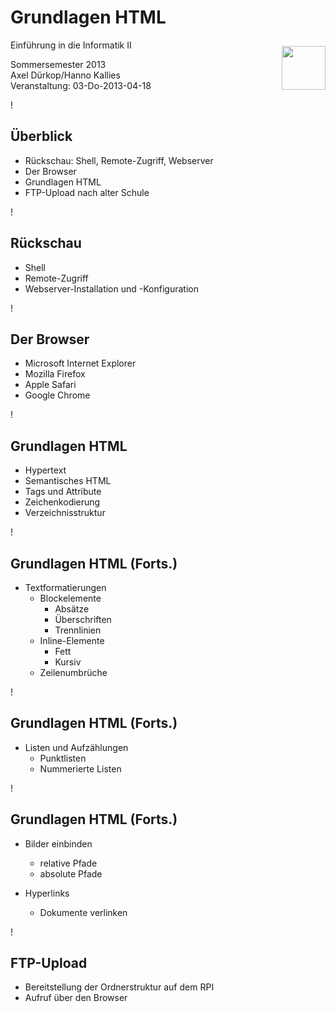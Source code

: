 # Grundlagen HTML #

<img style="padding-top: 10px; float: right" width="70" src="../images/Raspberry_Pi_Logo_4.png" alt="" />

Einführung in die Informatik II

Sommersemester 2013  
Axel Dürkop/Hanno Kallies<br>
Veranstaltung: 03-Do-2013-04-18

!

## Überblick ##

* Rückschau: Shell, Remote-Zugriff, Webserver
* Der Browser
* Grundlagen HTML
* FTP-Upload nach alter Schule

!

## Rückschau

* Shell
* Remote-Zugriff
* Webserver-Installation und -Konfiguration

!

## Der Browser

* Microsoft Internet Explorer
* Mozilla Firefox
* Apple Safari
* Google Chrome

!

## Grundlagen HTML

* Hypertext
* Semantisches HTML
* Tags und Attribute
* Zeichenkodierung
* Verzeichnisstruktur

!

## Grundlagen HTML (Forts.)

* Textformatierungen
    * Blockelemente
        * Absätze
        * Überschriften
        * Trennlinien
    * Inline-Elemente
        * Fett
        * Kursiv
    * Zeilenumbrüche

!

## Grundlagen HTML (Forts.)

* Listen und Aufzählungen
    * Punktlisten
    * Nummerierte Listen

!

## Grundlagen HTML (Forts.)

* Bilder einbinden
    * relative Pfade
    * absolute Pfade

* Hyperlinks
    * Dokumente verlinken

!

## FTP-Upload

* Bereitstellung der Ordnerstruktur auf dem RPI
* Aufruf über den Browser